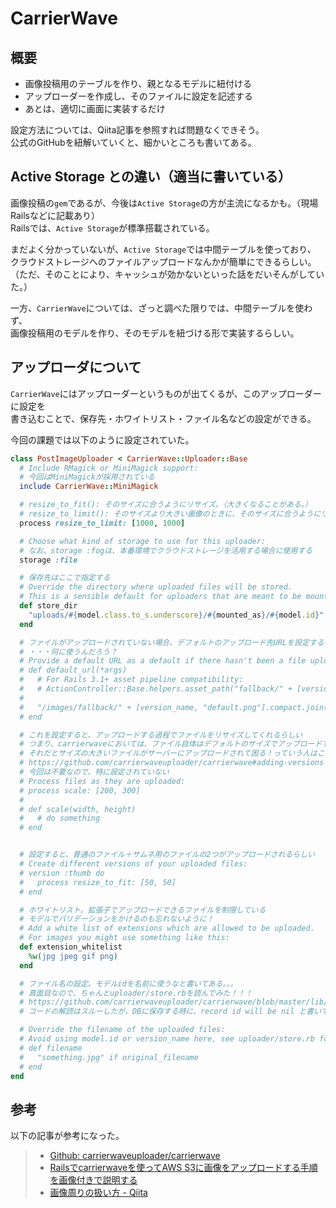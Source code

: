 # CarrierWave

## 概要

- 画像投稿用のテーブルを作り、親となるモデルに紐付ける
- アップローダーを作成し、そのファイルに設定を記述する
- あとは、適切に画面に実装するだけ

設定方法については、Qiita記事を参照すれば問題なくできそう。  
公式のGitHubを紐解いていくと、細かいところも書いてある。  

## Active Storage との違い（適当に書いている）

画像投稿の`gem`であるが、今後は`Active Storage`の方が主流になるかも。（現場Railsなどに記載あり）  
Railsでは、`Active Storage`が標準搭載されている。  

まだよく分かっていないが、`Active Storage`では中間テーブルを使っており、  
クラウドストレージへのファイルアップロードなんかが簡単にできるらしい。  
（ただ、そのことにより、キャッシュが効かないといった話をだいそんがしていた。）  

一方、`CarrierWave`については、ざっと調べた限りでは、中間テーブルを使わず、  
画像投稿用のモデルを作り、そのモデルを紐づける形で実装するらしい。  

## アップローダについて

`CarrierWave`にはアップローダーというものが出てくるが、このアップローダーに設定を  
書き込むことで、保存先・ホワイトリスト・ファイル名などの設定ができる。  

今回の課題では以下のように設定されていた。  

```rb
class PostImageUploader < CarrierWave::Uploader::Base
  # Include RMagick or MiniMagick support:
  # 今回はMiniMagickが採用されている
  include CarrierWave::MiniMagick

  # resize_to_fit(): そのサイズに合うようにリサイズ。（大きくなることがある。）
  # resize_to_limit(): そのサイズより大きい画像のときに、そのサイズに合うようにリサイズ。（大きくなることはない。）
  process resize_to_limit: [1000, 1000]

  # Choose what kind of storage to use for this uploader:
  # なお、storage :fogは、本番環境でクラウドストレージを活用する場合に使用する
  storage :file

  # 保存先はここで指定する
  # Override the directory where uploaded files will be stored.
  # This is a sensible default for uploaders that are meant to be mounted:
  def store_dir
    "uploads/#{model.class.to_s.underscore}/#{mounted_as}/#{model.id}"
  end

  # ファイルがアップロードされていない場合、デフォルトのアップロード先URLを設定する
  # ・・・何に使うんだろう？
  # Provide a default URL as a default if there hasn't been a file uploaded:
  # def default_url(*args)
  #   # For Rails 3.1+ asset pipeline compatibility:
  #   # ActionController::Base.helpers.asset_path("fallback/" + [version_name, "default.png"].compact.join('_'))
  #
  #   "/images/fallback/" + [version_name, "default.png"].compact.join('_')
  # end

  # これを設定すると、アップロードする過程でファイルをリサイズしてくれるらしい
  # つまり、carrierwaveにおいては、ファイル自体はデフォルトのサイズでアップロードするが、表示する段階においてリサイズしている
  # それだとサイズの大きいファイルがサーバーにアップロードされて困る！っていう人はここで設定しろ、ということだと思う
  # https://github.com/carrierwaveuploader/carrierwave#adding-versions
  # 今回は不要なので、特に設定されていない
  # Process files as they are uploaded:
  # process scale: [200, 300]
  #
  # def scale(width, height)
  #   # do something
  # end


  # 設定すると、普通のファイル＋サムネ用のファイルの2つがアップロードされるらしい
  # Create different versions of your uploaded files:
  # version :thumb do
  #   process resize_to_fit: [50, 50]
  # end

  # ホワイトリスト。拡張子でアップロードできるファイルを制限している
  # モデルでバリデーションをかけるのも忘れないように！
  # Add a white list of extensions which are allowed to be uploaded.
  # For images you might use something like this:
  def extension_whitelist
    %w(jpg jpeg gif png)
  end

  # ファイル名の設定。モデルidを名前に使うなと書いてある。。。
  # 真面目なので、ちゃんとuploader/store.rbを読んでみた！！！
  # https://github.com/carrierwaveuploader/carrierwave/blob/master/lib/carrierwave/uploader/store.rb
  # コードの解読はスルーしたが、DBに保存する時に、record id will be nil と書いてあった

  # Override the filename of the uploaded files:
  # Avoid using model.id or version_name here, see uploader/store.rb for details.
  # def filename
  #   "something.jpg" if original_filename
  # end
end
```

## 参考

以下の記事が参考になった。  

> - [Github: carrierwaveuploader/carrierwave](https://github.com/carrierwaveuploader/carrierwave)  
> - [Railsでcarrierwaveを使ってAWS S3に画像をアップロードする手順を画像付きで説明する](https://qiita.com/junara/items/1899f23c091bcee3b058)  
> - [画像周りの扱い方 \- Qiita](https://qiita.com/jiggaman0412/items/64cb44592923bde2e8ff)  
